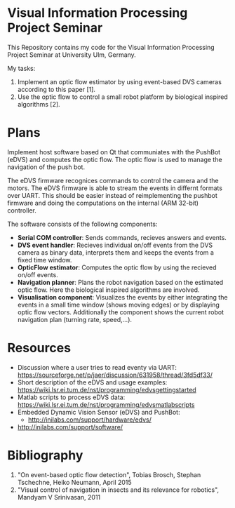 # Visual Information Processing Project Seminar

This Repository contains my code for the Visual Information Processing Project Seminar at University Ulm, Germany.

My tasks:
1. Implement an optic flow estimator by using event-based DVS cameras according to this paper \[1\].
2. Use the optic flow to control a small robot platform by biological inspired algorithms \[2\].

# Plans
Implement host software based on Qt that communiates with the PushBot (eDVS) and computes the optic flow. The optic flow is used to manage the navigation of the push bot.

The eDVS firmware recognices commands to control the camera and the motors. The eDVS firmware is able to stream the events in differnt formats over UART.
This should be easier instead of reimplementing the pushbot firmware and doing the computations on the internal (ARM 32-bit) controller.

The software consists of the following components:
- **Serial COM controller**: Sends commands, recieves answers and events.
- **DVS event handler**: Recieves individual on/off events from the DVS camera as binary data, interprets them and keeps the events from a fixed time window.
- **OpticFlow estimator**: Computes the optic flow by using the recieved on/off events.
- **Navigation planner**: Plans the robot navigation based on the estimated optic flow. Here the biological inspired algorithms are involved.
- **Visualisation component**: Visualizes the events by either integrating the events in a small time window (shows moving edges) or by displaying optic flow vectors. Additionally the component shows the current robot navigation plan (turning rate, speed,...).

# Resources
- Discussion where a user tries to read eventy via UART:
https://sourceforge.net/p/jaer/discussion/631958/thread/3fd5df33/
- Short description of the eDVS and usage examples:
https://wiki.lsr.ei.tum.de/nst/programming/edvsgettingstarted
- Matlab scripts to process eDVS data:
https://wiki.lsr.ei.tum.de/nst/programming/edvsmatlabscripts
- Embedded Dynamic Vision Sensor (eDVS) and PushBot:
  - http://inilabs.com/support/hardware/edvs/
 - http://inilabs.com/support/software/


# Bibliography

1. "On event-based optic flow detection", Tobias Brosch, Stephan Tschechne, Heiko Neumann, April 2015
2. "Visual control of navigation in insects and its relevance for robotics", Mandyam V Srinivasan, 2011
